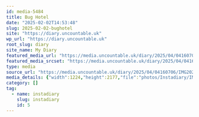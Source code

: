 ```yaml
---
id: media-5484
title: Bug Hotel
date: "2025-02-02T14:53:48"
slug: 2025-02-02-bughotel
site: "https://diary.uncountable.uk"
wp_url: "https://diary.uncountable.uk"
root_slug: diary
site_name: My Diary
featured_media_url: "https://media.uncountable.uk/diary/2025/04/04160706/IMG20250202145348.webp"
featured_media_srcset: "https://media.uncountable.uk/diary/2025/04/04160706/IMG20250202145348-169x300.webp 169w, https://media.uncountable.uk/diary/2025/04/04160706/IMG20250202145348-576x1024.webp 576w, https://media.uncountable.uk/diary/2025/04/04160706/IMG20250202145348-150x150.webp 150w, https://media.uncountable.uk/diary/2025/04/04160706/IMG20250202145348-360x640.webp 360w, https://media.uncountable.uk/diary/2025/04/04160706/IMG20250202145348.webp 1224w"
type: media
source_url: "https://media.uncountable.uk/diary/2025/04/04160706/IMG20250202145348.webp"
media_details: {"width":1224,"height":2177,"file":"photos/Instadiary/IMG20250202145348.webp","filesize":199446,"sizes":{"medium":{"file":"IMG20250202145348-169x300.webp","width":169,"height":300,"filesize":19994,"mime_type":"image/webp","source_url":"https://media.uncountable.uk/diary/2025/04/04160706/IMG20250202145348-169x300.webp"},"large":{"file":"IMG20250202145348-576x1024.webp","width":576,"height":1024,"filesize":149006,"mime_type":"image/webp","source_url":"https://media.uncountable.uk/diary/2025/04/04160706/IMG20250202145348-576x1024.webp"},"thumbnail":{"file":"IMG20250202145348-150x150.webp","width":150,"height":150,"filesize":10358,"mime_type":"image/webp","source_url":"https://media.uncountable.uk/diary/2025/04/04160706/IMG20250202145348-150x150.webp"},"mobwidth":{"file":"IMG20250202145348-360x640.webp","width":360,"height":640,"filesize":73188,"mime_type":"image/webp","source_url":"https://media.uncountable.uk/diary/2025/04/04160706/IMG20250202145348-360x640.webp"},"full":{"file":"IMG20250202145348.webp","width":1224,"height":2177,"mime_type":"image/webp","source_url":"https://media.uncountable.uk/diary/2025/04/04160706/IMG20250202145348.webp"}},"image_meta":{"aperture":"0","credit":"","camera":"","caption":"","created_timestamp":"0","copyright":"","focal_length":"0","iso":"0","shutter_speed":"0","title":"","orientation":"0","keywords":[]}}
category: []
tag:
  - name: instadiary
    slug: instadiary
    id: 5
---
```


